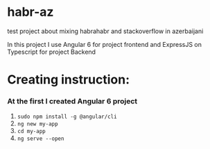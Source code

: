 # habr-az
test project about mixing habrahabr and stackoverflow in azerbaijani

In this project I use Angular 6 for project frontend and ExpressJS on Typescript for project Backend

<h1>Creating instruction:</h1>
<h3>At the first I created Angular 6 project</h3>
<ol>
    <li><code>sudo npm install -g @angular/cli</code></li>
    <li><code>ng new my-app</code></li>
    <li><code>cd my-app</code></li>
    <li><code>ng serve --open</code></li>
</ol>

